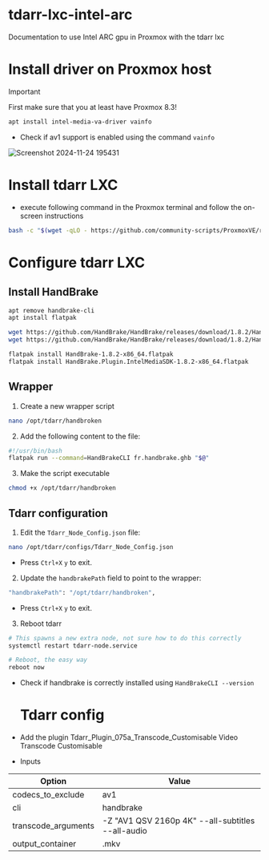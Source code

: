 # tdarr-lxc-intel-arc
Documentation to use Intel ARC gpu in Proxmox with the tdarr lxc

# Install driver on Proxmox host
> [!IMPORTANT] 
First make sure that you at least have Proxmox 8.3!

```bash
apt install intel-media-va-driver vainfo
```
- Check if av1 support is enabled using the command `vainfo`

![Screenshot 2024-11-24 195431](https://github.com/user-attachments/assets/c233cbe2-d330-48f5-bfb1-64eaa89c07a2)


# Install tdarr LXC
- execute following command in the Proxmox terminal and follow the on-screen instructions
```bash
bash -c "$(wget -qLO - https://github.com/community-scripts/ProxmoxVE/raw/main/ct/tdarr.sh)"
```

# Configure tdarr LXC

## Install HandBrake
```bash
apt remove handbrake-cli
apt install flatpak

wget https://github.com/HandBrake/HandBrake/releases/download/1.8.2/HandBrake-1.8.2-x86_64.flatpak
wget https://github.com/HandBrake/HandBrake/releases/download/1.8.2/HandBrake.Plugin.IntelMediaSDK-1.8.2-x86_64.flatpak

flatpak install HandBrake-1.8.2-x86_64.flatpak
flatpak install HandBrake.Plugin.IntelMediaSDK-1.8.2-x86_64.flatpak
```

## Wrapper
1. Create a new wrapper script
```bash
nano /opt/tdarr/handbroken
```
2. Add the following content to the file:
```bash
#!/usr/bin/bash
flatpak run --command=HandBrakeCLI fr.handbrake.ghb "$@"
```
3. Make the script executable
```bash
chmod +x /opt/tdarr/handbroken
```

## Tdarr configuration
1. Edit the `Tdarr_Node_Config.json` file:
``` bash
nano /opt/tdarr/configs/Tdarr_Node_Config.json
```
  - Press `Ctrl+X` `y` to exit.
2. Update the `handbrakePath` field to point to the wrapper:
``` bash
"handbrakePath": "/opt/tdarr/handbroken",
```
  - Press `Ctrl+X` `y` to exit.
3. Reboot tdarr
```bash
# This spawns a new extra node, not sure how to do this correctly
systemctl restart tdarr-node.service

# Reboot, the easy way
reboot now
```

- Check if handbrake is correctly installed using `HandBrakeCLI --version`

  # Tdarr config
  
- Add the plugin
    Tdarr_Plugin_075a_Transcode_Customisable
    Video Transcode Customisable
- Inputs
  
| Option              | Value
| ---                 | ---
| codecs_to_exclude   | av1
| cli                 | handbrake
| transcode_arguments | -Z "AV1 QSV 2160p 4K" --all-subtitles --all-audio
output_container | .mkv
